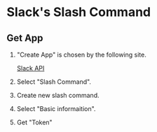 # Slack's Slash Command
## Get App
1. "Create App" is chosen by the following site.

   [Slack API](https://api.slack.com/)

2. Select "Slash Command".

3. Create new slash command.

4. Select "Basic informaition".

5. Get "Token"